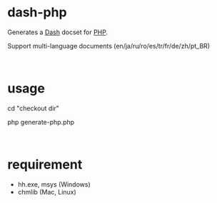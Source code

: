 dash-php
============

Generates a [Dash](http://kapeli.com/dash) docset for [PHP](http://php.net/).

Support multi-language documents (en/ja/ru/ro/es/tr/fr/de/zh/pt_BR)

&nbsp;

usage
============

cd "checkout dir"

php generate-php.php

&nbsp;

requirement
============

- hh.exe, msys (Windows)
- chmlib (Mac, Linux)
